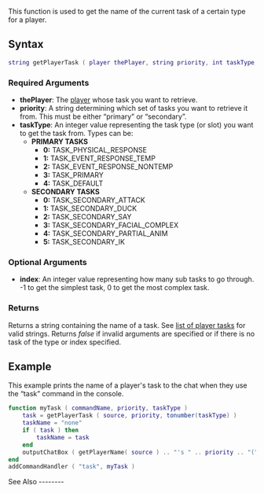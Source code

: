 This function is used to get the name of the current task of a certain type for a player.

Syntax
------

``` lua
string getPlayerTask ( player thePlayer, string priority, int taskType, [int index = 0] )
```

### Required Arguments

-   **thePlayer**: The [player](/player.md "wikilink") whose task you want to retrieve.
-   **priority**: A string determining which set of tasks you want to retrieve it from. This must be either “primary” or “secondary”.
-   **taskType**: An integer value representing the task type (or slot) you want to get the task from. Types can be:
    -   **PRIMARY TASKS**
        -   **0:** TASK\_PHYSICAL\_RESPONSE
        -   **1:** TASK\_EVENT\_RESPONSE\_TEMP
        -   **2:** TASK\_EVENT\_RESPONSE\_NONTEMP
        -   **3:** TASK\_PRIMARY
        -   **4:** TASK\_DEFAULT
    -   **SECONDARY TASKS**
        -   **0:** TASK\_SECONDARY\_ATTACK
        -   **1:** TASK\_SECONDARY\_DUCK
        -   **2:** TASK\_SECONDARY\_SAY
        -   **3:** TASK\_SECONDARY\_FACIAL\_COMPLEX
        -   **4:** TASK\_SECONDARY\_PARTIAL\_ANIM
        -   **5:** TASK\_SECONDARY\_IK

### Optional Arguments

-   **index**: An integer value representing how many sub tasks to go through. -1 to get the simplest task, 0 to get the most complex task.

### Returns

Returns a string containing the name of a task. See [list of player tasks](/list_of_player_tasks.md "wikilink") for valid strings. Returns *false* if invalid arguments are specified or if there is no task of the type or index specified.

Example
-------

<section name="Client" class="client" show="true">
This example prints the name of a player's task to the chat when they use the “task” command in the console.

``` lua
function myTask ( commandName, priority, taskType )
    task = getPlayerTask ( source, priority, tonumber(taskType) )
    taskName = "none"
    if ( task ) then
        taskName = task
    end
    outputChatBox ( getPlayerName( source ) .. "'s " .. priority .. "(" .. taskType .. ") task is: " .. taskName )
end    
addCommandHandler ( "task", myTask )
```

</section>
See Also
--------
